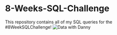 # 8-Weeks-SQL-Challenge
This repository contains all of my SQL queries for the #8WeekSQLChallenge!
![Data with Danny](https://user-images.githubusercontent.com/94797745/146891926-d27f6213-e101-43cc-8f97-dae837f6720d.png)
